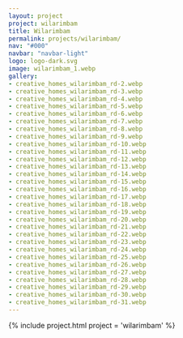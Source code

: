 ```yaml
---
layout: project
project: wilarimbam
title: Wilarimbam
permalink: projects/wilarimbam/
nav: "#000"
navbar: "navbar-light"
logo: logo-dark.svg
image: wilarimbam_1.webp
gallery:
- creative_homes_wilarimbam_rd-2.webp
- creative_homes_wilarimbam_rd-3.webp
- creative_homes_wilarimbam_rd-4.webp
- creative_homes_wilarimbam_rd-5.webp
- creative_homes_wilarimbam_rd-6.webp
- creative_homes_wilarimbam_rd-7.webp
- creative_homes_wilarimbam_rd-8.webp
- creative_homes_wilarimbam_rd-9.webp
- creative_homes_wilarimbam_rd-10.webp
- creative_homes_wilarimbam_rd-11.webp
- creative_homes_wilarimbam_rd-12.webp
- creative_homes_wilarimbam_rd-13.webp
- creative_homes_wilarimbam_rd-14.webp
- creative_homes_wilarimbam_rd-15.webp
- creative_homes_wilarimbam_rd-16.webp
- creative_homes_wilarimbam_rd-17.webp
- creative_homes_wilarimbam_rd-18.webp
- creative_homes_wilarimbam_rd-19.webp
- creative_homes_wilarimbam_rd-20.webp
- creative_homes_wilarimbam_rd-21.webp
- creative_homes_wilarimbam_rd-22.webp
- creative_homes_wilarimbam_rd-23.webp
- creative_homes_wilarimbam_rd-24.webp
- creative_homes_wilarimbam_rd-25.webp
- creative_homes_wilarimbam_rd-26.webp
- creative_homes_wilarimbam_rd-27.webp
- creative_homes_wilarimbam_rd-28.webp
- creative_homes_wilarimbam_rd-29.webp
- creative_homes_wilarimbam_rd-30.webp
- creative_homes_wilarimbam_rd-31.webp
---
```

{% include project.html project = 'wilarimbam' %}
